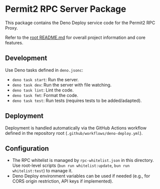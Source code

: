# Permit2 RPC Server Package

This package contains the Deno Deploy service code for the Permit2 RPC Proxy.

Refer to the [root README.md](../../README.md) for overall project information
and core features.

## Development

Use Deno tasks defined in `deno.jsonc`:

- `deno task start`: Run the server.
- `deno task dev`: Run the server with file watching.
- `deno task lint`: Lint the code.
- `deno task fmt`: Format the code.
- `deno task test`: Run tests (requires tests to be added/adapted).

## Deployment

Deployment is handled automatically via the GitHub Actions workflow defined in
the repository root (`.github/workflows/deno-deploy.yml`).

## Configuration

- The RPC whitelist is managed by `rpc-whitelist.json` in this directory. Use
  root-level scripts (`bun run whitelist:update`, `bun run whitelist:test`) to
  manage it.
- Deno Deploy environment variables can be used if needed (e.g., for CORS origin
  restriction, API keys if implemented).
